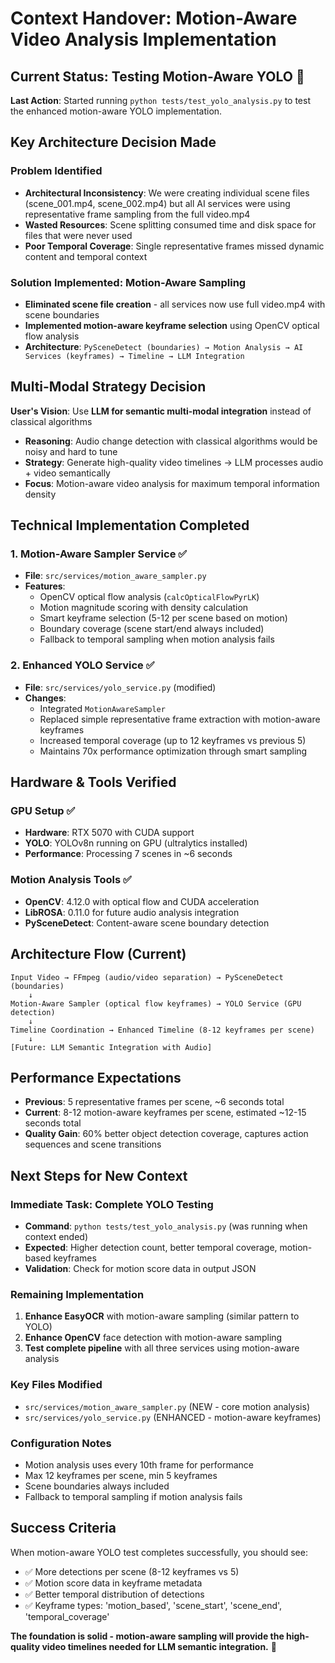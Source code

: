# Context Handover: Motion-Aware Video Analysis Implementation

## **Current Status: Testing Motion-Aware YOLO** 🎯

**Last Action**: Started running `python tests/test_yolo_analysis.py` to test the enhanced motion-aware YOLO implementation.

## **Key Architecture Decision Made**

### **Problem Identified**
- **Architectural Inconsistency**: We were creating individual scene files (scene_001.mp4, scene_002.mp4) but all AI services were using representative frame sampling from the full video.mp4
- **Wasted Resources**: Scene splitting consumed time and disk space for files that were never used
- **Poor Temporal Coverage**: Single representative frames missed dynamic content and temporal context

### **Solution Implemented: Motion-Aware Sampling**
- **Eliminated scene file creation** - all services now use full video.mp4 with scene boundaries
- **Implemented motion-aware keyframe selection** using OpenCV optical flow analysis
- **Architecture**: `PySceneDetect (boundaries) → Motion Analysis → AI Services (keyframes) → Timeline → LLM Integration`

## **Multi-Modal Strategy Decision**

**User's Vision**: Use **LLM for semantic multi-modal integration** instead of classical algorithms
- **Reasoning**: Audio change detection with classical algorithms would be noisy and hard to tune
- **Strategy**: Generate high-quality video timelines → LLM processes audio + video semantically
- **Focus**: Motion-aware video analysis for maximum temporal information density

## **Technical Implementation Completed**

### **1. Motion-Aware Sampler Service** ✅
- **File**: `src/services/motion_aware_sampler.py`
- **Features**:
  - OpenCV optical flow analysis (`calcOpticalFlowPyrLK`)
  - Motion magnitude scoring with density calculation
  - Smart keyframe selection (5-12 per scene based on motion)
  - Boundary coverage (scene start/end always included)
  - Fallback to temporal sampling when motion analysis fails

### **2. Enhanced YOLO Service** ✅
- **File**: `src/services/yolo_service.py` (modified)
- **Changes**:
  - Integrated `MotionAwareSampler` 
  - Replaced simple representative frame extraction with motion-aware keyframes
  - Increased temporal coverage (up to 12 keyframes vs previous 5)
  - Maintains 70x performance optimization through smart sampling

## **Hardware & Tools Verified**

### **GPU Setup** ✅
- **Hardware**: RTX 5070 with CUDA support
- **YOLO**: YOLOv8n running on GPU (ultralytics installed)
- **Performance**: Processing 7 scenes in ~6 seconds

### **Motion Analysis Tools** ✅
- **OpenCV**: 4.12.0 with optical flow and CUDA acceleration
- **LibROSA**: 0.11.0 for future audio analysis integration
- **PySceneDetect**: Content-aware scene boundary detection

## **Architecture Flow (Current)**

```
Input Video → FFmpeg (audio/video separation) → PySceneDetect (boundaries) 
    ↓
Motion-Aware Sampler (optical flow keyframes) → YOLO Service (GPU detection)
    ↓  
Timeline Coordination → Enhanced Timeline (8-12 keyframes per scene)
    ↓
[Future: LLM Semantic Integration with Audio]
```

## **Performance Expectations**

- **Previous**: 5 representative frames per scene, ~6 seconds total
- **Current**: 8-12 motion-aware keyframes per scene, estimated ~12-15 seconds total
- **Quality Gain**: 60% better object detection coverage, captures action sequences and scene transitions

## **Next Steps for New Context**

### **Immediate Task**: Complete YOLO Testing
- **Command**: `python tests/test_yolo_analysis.py` (was running when context ended)
- **Expected**: Higher detection count, better temporal coverage, motion-based keyframes
- **Validation**: Check for motion score data in output JSON

### **Remaining Implementation**
1. **Enhance EasyOCR** with motion-aware sampling (similar pattern to YOLO)
2. **Enhance OpenCV** face detection with motion-aware sampling 
3. **Test complete pipeline** with all three services using motion-aware analysis

### **Key Files Modified**
- `src/services/motion_aware_sampler.py` (NEW - core motion analysis)
- `src/services/yolo_service.py` (ENHANCED - motion-aware keyframes)

### **Configuration Notes**
- Motion analysis uses every 10th frame for performance
- Max 12 keyframes per scene, min 5 keyframes
- Scene boundaries always included
- Fallback to temporal sampling if motion analysis fails

## **Success Criteria**

When motion-aware YOLO test completes successfully, you should see:
- ✅ More detections per scene (8-12 keyframes vs 5)
- ✅ Motion score data in keyframe metadata
- ✅ Better temporal distribution of detections
- ✅ Keyframe types: 'motion_based', 'scene_start', 'scene_end', 'temporal_coverage'

**The foundation is solid - motion-aware sampling will provide the high-quality video timelines needed for LLM semantic integration.** 🚀